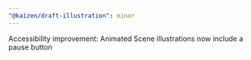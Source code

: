 ```yaml
---
"@kaizen/draft-illustration": minor
---
```


Accessibility improvement: Animated Scene illustrations now include a pause button
